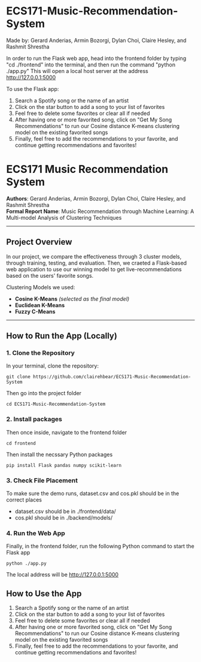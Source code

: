 # ECS171-Music-Recommendation-System
Made by:
Gerard Anderias, Armin Bozorgi, Dylan Choi, Claire Hesley, and Rashmit Shrestha

In order to run the Flask web app, head into the frontend folder by typing "cd ./frontend" into the terminal, and then run the command "python ./app.py"
    This will open a local host server at the address http://127.0.0.1:5000

To use the Flask app:
1. Search a Spotify song or the name of an artist 
2. Click on the star button to add a song to your list of favorites
3. Feel free to delete some favorites or clear all if needed
4. After having one or more favorited song, click on "Get My Song Recommendations" to run our Cosine distance K-means clustering model on the existing favorited songs
5. Finally, feel free to add the recommendations to your favorite, and continue getting recommendations and favorites!

# ECS171 Music Recommendation System

**Authors**: Gerard Anderias, Armin Bozorgi, Dylan Choi, Claire Hesley, and Rashmit Shrestha  
**Formal Report Name**: Music Recommendation through Machine Learning: A Multi-model Analysis of Clustering Techniques

---

## Project Overview

In our project, we compare the effectiveness through 3 cluster models, through training, testing, and evaluation. Then, we craeted a Flask-based web application to use our winning
model to get live-recommendations based on the users' favorite songs. 

Clustering Models we used:
- **Cosine K-Means** *(selected as the final model)*
- **Euclidean K-Means**
- **Fuzzy C-Means**

---

## How to Run the App (Locally)

### 1. Clone the Repository
In your terminal, clone the repository:
```
git clone https://github.com/clairehbear/ECS171-Music-Recommendation-System
```

Then go into the project folder
```
cd ECS171-Music-Recommendation-System
```

### 2. Install packages
Then once inside, navigate to the frontend folder
```
cd frontend
```

Then install the necssary Python packages
```
pip install Flask pandas numpy scikit-learn
```

### 3. Check File Placement
To make sure the demo runs, dataset.csv and cos.pkl should be in the correct places
- dataset.csv should be in ./frontend/data/
- cos.pkl should be in ./backend/models/

### 4. Run the Web App
Finally, in the frontend folder, run the following Python command to start the Flask app
```
python ./app.py
```

The local address will be http://127.0.0.1:5000

## How to Use the App
1. Search a Spotify song or the name of an artist 
2. Click on the star button to add a song to your list of favorites
3. Feel free to delete some favorites or clear all if needed
4. After having one or more favorited song, click on "Get My Song Recommendations" to run our Cosine distance K-means clustering model on the existing favorited songs
5. Finally, feel free to add the recommendations to your favorite, and continue getting recommendations and favorites!